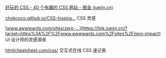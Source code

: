 [好玩的 CSS - 40 个有趣的 CSS 网站 - 掘金 (juejin.cn)](https://juejin.cn/post/6982363593241002014)

[chokcoco.github.io/CSS-Inspira…](https://link.juejin.cn/?target=https%3A%2F%2Fchokcoco.github.io%2FCSS-Inspiration%2F%23%2F) CSS 灵感

[www.awwwards.com/sites/zero-…](https://link.juejin.cn/?target=https%3A%2F%2Fwww.awwwards.com%2Fsites%2Fzero-impact) UI 设计师的灵感源泉

[htmlcheatsheet.com/css/](https://link.juejin.cn/?target=https%3A%2F%2Fhtmlcheatsheet.com%2Fcss%2F) 交互式在线 CSS 速记表